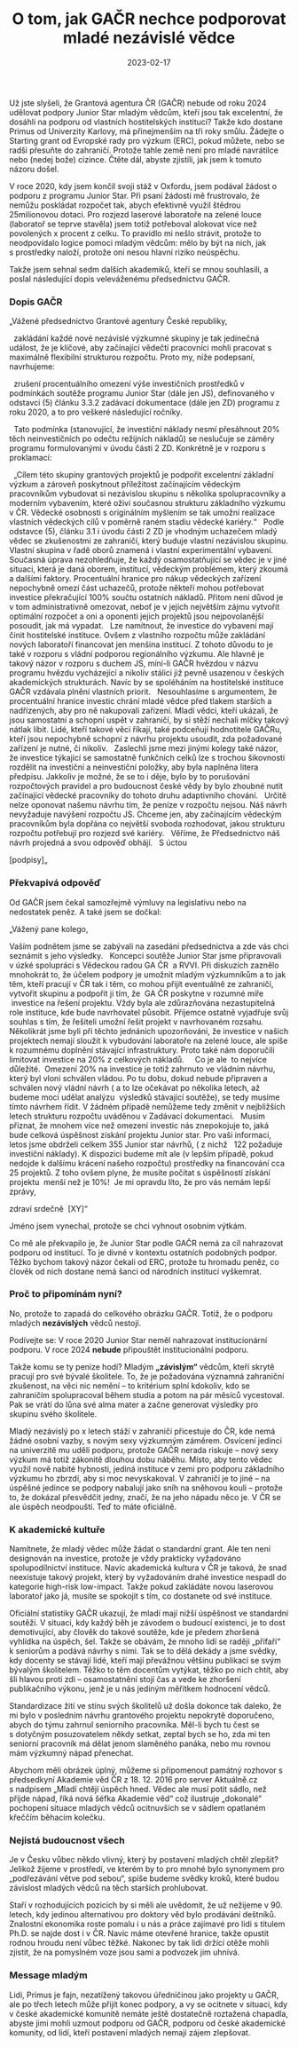 ﻿---
title: 'O tom, jak GAČR nechce podporovat mladé nezávislé vědce'
date: 2023-02-17
permalink: /posts/2023/02/gacr-js/
tags:
  - early-career
  - Czechia
  - funding
  - trouble
---

Už jste slyšeli, že Grantová agentura ČR (GAČR) nebude od roku 2024 udělovat podpory Junior Star mladým vědcům, kteří jsou tak excelentní, že dosáhli na podporu od vlastních hostitelských institucí? Takže kdo dostane Primus od Univerzity Karlovy, má přinejmenším na tři roky smůlu. Žádejte o Starting grant od Evropské rady pro výzkum (ERC), pokud můžete, nebo se radši přesuňte do zahraničí. Protože tahle země není pro mladé navrátilce nebo (nedej bože) cizince. Čtěte dál, abyste zjistili, jak jsem k tomuto názoru došel.

V roce 2020, kdy jsem končil svoji stáž v Oxfordu, jsem podával žádost o podporu z programu Junior Star. Při psaní žádosti mě frustrovalo, že nemůžu poskládat rozpočet tak, abych efektivně využil štědrou 25milionovou dotaci. Pro rozjezd laserové laboratoře na zelené louce (laboratoř se teprve stavěla)  jsem totiž potřeboval alokovat více než povolených x procent z celku. To pravidlo mi nešlo strávit, protože to neodpovídalo logice pomoci mladým vědcům: mělo by být na nich, jak s prostředky naloží, protože oni nesou hlavní riziko neúspěchu.

Takže jsem sehnal sedm dalších akademiků, kteří se mnou souhlasili, a poslal následující dopis veleváženému předsednictvu GAČR.

### Dopis GAČR

„Vážené předsednictvo Grantové agentury České republiky,

 
zakládání každé nové nezávislé výzkumné skupiny je tak jedinečná událost, že je klíčové, aby začínající vědečtí pracovníci mohli pracovat s maximálně flexibilní strukturou rozpočtu. Proto my, níže podepsaní, navrhujeme:

 
zrušení procentuálního omezení výše investičních prostředků v podmínkách soutěže programu Junior Star (dále jen JS), definovaného v odstavci (5) článku 3.3.2 zadávací dokumentace (dále jen ZD) programu z roku 2020, a to pro veškeré následující ročníky.

 
Tato podmínka (stanovující, že investiční náklady nesmí přesáhnout 20% těch neinvestičních po odečtu režijních nákladů) se neslučuje se záměry programu formulovanými v úvodu části 2 ZD. Konkrétně je v rozporu s proklamací:

 
„Cílem této skupiny grantových projektů je podpořit excelentní základní výzkum a zároveň poskytnout příležitost začínajícím vědeckým pracovníkům vybudovat si nezávislou skupinu s několika spolupracovníky a moderním vybavením, které oživí současnou strukturu základního výzkumu v ČR. Vědecké osobnosti s originálním myšlením se tak umožní realizace vlastních vědeckých cílů v poměrně raném stadiu vědecké kariéry.“
 
Podle odstavce (5), článku 3.1 i úvodu části 2 ZD je vhodným uchazečem mladý vědec se zkušenostmi ze zahraničí, který buduje vlastní nezávislou skupinu. Vlastní skupina v řadě oborů znamená i vlastní experimentální vybavení. Současná úprava nezohledňuje, že každý osamostatňující se vědec je v jiné situaci, která je daná oborem, institucí, vědeckým problémem, který zkoumá a dalšími faktory. Procentuální hranice pro nákup vědeckých zařízení nepochybně omezí část uchazečů, protože někteří mohou potřebovat investice překračující 100% součtu ostatních nákladů. Přitom není důvod je v tom administrativně omezovat, neboť je v jejich největším zájmu vytvořit optimální rozpočet a oni a oponenti jejich projektů jsou nejpovolanější posoudit, jak má vypadat.
 
Lze namítnout, že investice do vybavení mají činit hostitelské instituce. Ovšem z vlastního rozpočtu může zakládání nových laboratoří financovat jen menšina institucí. Z tohoto důvodu to je také v rozporu s vládní podporou regionálního výzkumu. Ale hlavně je takový názor v rozporu s duchem JS, míní-li GAČR hvězdou v názvu programu hvězdu vycházející a nikoliv stálici již pevně usazenou v českých akademických strukturách. Navíc by se spoléháním na hostitelské instituce GAČR vzdávala plnění vlastních priorit.
 
Nesouhlasíme s argumentem, že procentuální hranice investic chrání mladé vědce před tlakem starších a nadřízených, aby pro ně nakupovali zařízení. Mladí vědci, kteří ukázali, že jsou samostatní a schopní uspět v zahraničí, by si stěží nechali mlčky takový nátlak líbit. Lidé, kteří takové věci říkají, také podceňují hodnotitele GAČRu, kteří jsou nepochybně schopní z návrhu projektu usoudit, zda požadované zařízení je nutné, či nikoliv.
 
Zaslechli jsme mezi jinými kolegy také názor, že investice týkající se samostatně funkčních celků lze s trochou šikovnosti rozdělit na investiční a neinvestiční položky, aby byla naplněna litera předpisu. Jakkoliv je možné, že se to i děje, bylo by to porušování rozpočtových pravidel a pro budoucnost české vědy by bylo zhoubné nutit začínající vědecké pracovníky do tohoto druhu adaptivního chování.
 
Určitě nelze oponovat našemu návrhu tím, že peníze v rozpočtu nejsou. Náš návrh nevyžaduje navýšení rozpočtu JS. Chceme jen, aby začínajícím vědeckým pracovníkům byla dopřána co největší svoboda rozhodovat, jakou strukturu rozpočtu potřebují pro rozjezd své kariéry.
 
Věříme, že Předsednictvo náš návrh projedná a svou odpověď obhájí.
 
S úctou

[podpisy]„


### Překvapivá odpověď

Od GAČR jsem čekal samozřejmě výmluvy na legislativu nebo na nedostatek peněz. A také jsem se dočkal:


„Vážený pane kolego,

Vaším podnětem jsme se zabývali na zasedání předsednictva a zde vás chci seznámit s jeho výsledky.
 
Koncepci soutěže Junior Star jsme připravovali v úzké spolupráci s Vědeckou radou GA ČR  a RVVI. Při diskuzích zaznělo mnohokrát to, že účelem podpory je umožnit mladým výzkumníkům a to jak těm, kteří pracují v ČR tak i těm, co mohou přijít eventuálně ze zahraničí, vytvořit skupinu a podpořit ji tím, že  GA ČR poskytne v rozumné míře  investice na řešení projektu. Vždy byla ale zdůrazňována nezastupitelná role instituce, kde bude navrhovatel působit. Příjemce ostatně vyjadřuje svůj souhlas s tím, že řešiteli umožní řešit projekt v navrhovaném rozsahu. Několikrát jsme byli při těchto jednáních upozorňováni, že investice v našich projektech nemají sloužit k vybudování laboratoře na zelené louce, ale spíše k rozumnému doplnění stávající infrastruktury. Proto také nám doporučili limitovat investice na 20% z celkových nákladů.  
 
Co je ale  to nejvíce důležité.  Omezení 20% na investice je totiž zahrnuto ve vládním návrhu, který byl vloni schválen vládou. Po tu dobu, dokud nebude připraven a schválen nový vládní návrh ( a to lze očekávat po několika letech, až budeme moci udělat analýzu  výsledků stávající soutěže), se tedy musíme tímto návrhem řídit. V žádném případě nemůžeme tedy změnit v nejbližších letech strukturu rozpočtu uváděnou v Zadávací dokumentaci.
 
Musím přiznat, že mnohem více než omezení investic nás znepokojuje to, jaká bude celková úspěšnost získání projektu Junior star. Pro vaši informaci, letos jsme obdrželi celkem 355 Junior star návrhů, ( z nichž   122 požaduje investiční náklady). K dispozici budeme mít ale (v lepším případě, pokud nedojde k dalšímu krácení našeho rozpočtu) prostředky na financování cca 25 projektů. Z toho ovšem plyne, že musíte počítat s úspěšností získání projektu  menší než je 10%!  Je mi opravdu líto, že pro vás nemám lepší zprávy, 


zdraví srdečně 
[XY]“

Jméno jsem vynechal, protože se chci vyhnout osobním výtkám.

Co mě ale překvapilo je, že Junior Star podle GAČR nemá za cíl nahrazovat podporu od institucí. To je divné v kontextu ostatních podobných podpor. Těžko bychom takový názor čekali od ERC, protože tu hromadu peněz, co člověk od nich dostane nemá šanci od národních institucí vyškemrat.

### Proč to připomínám nyní?

No, protože to zapadá do celkového obrázku GAČR. Totiž, že o podporu mladých **nezávislých** vědců nestojí. 

Podívejte se: V roce 2020 Junior Star neměl nahrazovat institucionární podporu. V roce 2024 **nebude** připouštět institucionální podporu.

Takže komu se ty peníze hodí? Mladým **„závislým“** vědcům, kteří skrytě pracují pro své bývalé školitele. To, že je požadována významná zahraniční zkušenost, na věci nic nemění – to kritérium splní kdokoliv, kdo se zahraničím spolupracoval během studia a potom na pár měsíců vycestoval. Pak se vrátí do lůna své alma mater a začne generovat výsledky pro skupinu svého školitele.

Mladý nezávislý po x letech stáží v zahraničí přicestuje do ČR, kde nemá žádné osobní vazby, s novým sexy výzkumným záměrem. Osvícení jedinci na univerzitě mu udělí podporu, protože GAČR nerada riskuje – nový sexy výzkum má totiž zákonitě dlouhou dobu náběhu. Místo, aby tento vědec využil nově nabité hybnosti, jediná instituce v zemi pro podporu základního výzkumu ho zbrzdí, aby si moc nevyskakoval. V zahraničí je to jiné – na úspěšné jedince se podpory nabalují jako sníh na sněhovou kouli – protože to, že dokázal přesvědčit jedny, značí, že na jeho nápadu něco je. V ČR se ale úspěch neodpouští. Teď to máte oficiálně.

### K akademické kultuře

Namítnete, že mladý vědec může žádat o standardní grant. Ale ten není designován na investice, protože je vždy prakticky vyžadováno spolupodílnictví instituce. Navíc akademická kultura v ČR je taková, že snad neexistuje takový projekt, který by vyžadováním drahé investice nespadl do kategorie high-risk low-impact. Takže pokud zakládáte novou laserovou laboratoř jako já, musíte se spokojit s tím, co dostanete od své instituce.

Oficiální statistiky GAČR ukazují, že mladí mají nižší úspěšnost ve standardní soutěži. V situaci, kdy každý běh je závodem o budoucí existenci, je to dost demotivující, aby člověk do takové soutěže, kde je předem zhoršená vyhlídka na úspěch, šel. Takže se obávám, že mnoho lidí se raději „přifaří“ k seniorům a podává návrhy s nimi. Tak se to dělá dekády a jsme svědky, kdy docenty se stávají lidé, kteří mají převážnou většinu publikací se svým bývalým školitelem. Těžko to těm docentům vytýkat, těžko po nich chtít, aby šli hlavou proti zdi – osamostatnění stojí čas a vede ke zhoršení publikačního výkonu, jenž je u nás jediným měřítkem hodnocení vědců.

Standardizace žití ve stínu svých školitelů už došla dokonce tak daleko, že mi bylo v posledním návrhu grantového projektu nepokrytě doporučeno, abych do týmu zahrnul seniorního pracovníka. Měl-li bych  tu čest se s dotyčným posuzovatelem někdy setkat, zeptal bych se ho, zda mi ten seniorní pracovník má dělat jenom slaměného panáka, nebo mu rovnou mám výzkumný nápad přenechat.

Abychom měli obrázek úplný, můžeme si připomenout památný rozhovor s předsedkyní Akademie věd ČR z 18. 12. 2016 pro server Aktuálně.cz s nadpisem „Mladí chtějí úspěch hned. Vědec ale musí potit sádlo, než přijde nápad, říká nová šéfka Akademie věd“ což ilustruje „dokonalé“ pochopení situace mladých vědců ocitnuvších se v sádlem opatlaném křeččím běhacím kolečku.

### Nejistá budoucnost všech

Je v Česku vůbec někdo vlivný, který by postavení mladých chtěl zlepšit? Jelikož žijeme v prostředí, ve kterém by to pro mnohé bylo synonymem pro „podřezávání větve pod sebou“, spíše budeme svědky kroků, které budou závislost mladých vědců na těch starších prohlubovat. 

Staří v rozhodujících pozicích by si měli ale uvědomit, že už nežijeme v 90. letech, kdy jedinou alternativou pro doktory věd bylo prodávání deštníků. Znalostní ekonomika roste pomalu i u nás a práce zajímavé pro lidi s titulem Ph.D. se najde dost i v ČR. Navíc máme otevřené hranice, takže opustit rodnou hroudu není vůbec těžké. Nakonec by tak lidi držící otěže mohli zjistit, že na pomyslném voze jsou sami a podvozek jim uhnívá.

### Message mladým

Lidi, Primus je fajn, nezatížený takovou úředničinou jako projekty u GAČR, ale po třech letech může přijít konec podpory, a vy se ocitnete v situaci, kdy v české akademické komunitě nemáte ještě dostatečně roztažená chapadla, abyste jimi mohli uzmout podporu od GAČR, podporu od české akademické komunity, od lidí, kteří postavení mladých nemají zájem zlepšovat.
